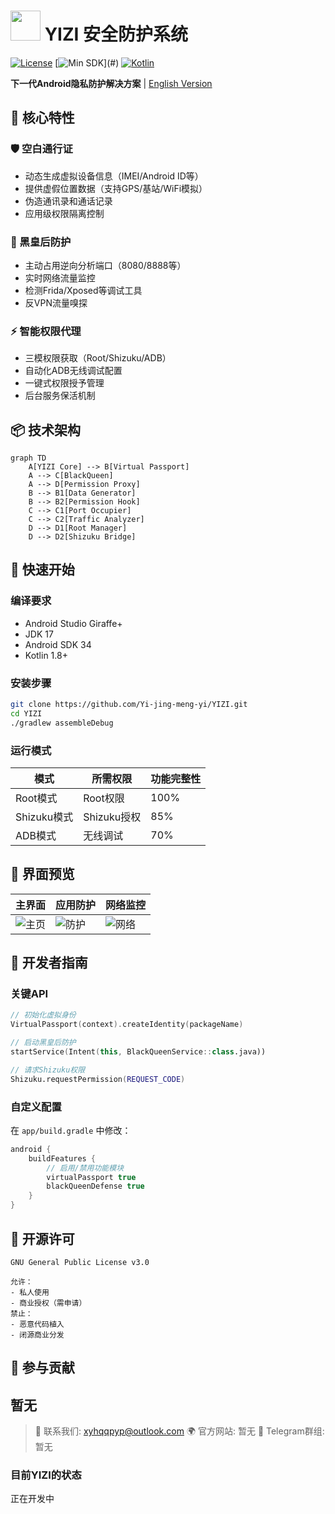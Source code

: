 # <img src="app/src/main/res/mipmap-xxxhdpi/ic_launcher.png" width="48"> YIZI 安全防护系统

[![License](https://img.shields.io/badge/license-GPLv3-blue.svg)](LICENSE)
[![Min SDK](https://img.shields.io/badge/min%20SDK-24%2B(Android%207.0)-green.svg)](#)
[![Kotlin](https://img.shields.io/badge/language-Kotlin%2BJava-purple.svg)](#)

**下一代Android隐私防护解决方案** | [English Version](README_EN.md)

## 🌟 核心特性

### 🛡️ 空白通行证
- 动态生成虚拟设备信息（IMEI/Android ID等）
- 提供虚假位置数据（支持GPS/基站/WiFi模拟）
- 伪造通讯录和通话记录
- 应用级权限隔离控制

### 👑 黑皇后防护
- 主动占用逆向分析端口（8080/8888等）
- 实时网络流量监控
- 检测Frida/Xposed等调试工具
- 反VPN流量嗅探

### ⚡ 智能权限代理
- 三模权限获取（Root/Shizuku/ADB）
- 自动化ADB无线调试配置
- 一键式权限授予管理
- 后台服务保活机制

## 📦 技术架构

```
graph TD
    A[YIZI Core] --> B[Virtual Passport]
    A --> C[BlackQueen]
    A --> D[Permission Proxy]
    B --> B1[Data Generator]
    B --> B2[Permission Hook]
    C --> C1[Port Occupier]
    C --> C2[Traffic Analyzer]
    D --> D1[Root Manager]
    D --> D2[Shizuku Bridge]
```

## 🚀 快速开始

### 编译要求
- Android Studio Giraffe+ 
- JDK 17
- Android SDK 34
- Kotlin 1.8+

### 安装步骤
```bash
git clone https://github.com/Yi-jing-meng-yi/YIZI.git
cd YIZI
./gradlew assembleDebug
```

### 运行模式
| 模式 | 所需权限 | 功能完整性 |
|------|---------|-----------|
| Root模式 | Root权限 | 100% |
| Shizuku模式 | Shizuku授权 | 85% |
| ADB模式 | 无线调试 | 70% |

## 📱 界面预览

| 主界面 | 应用防护 | 网络监控 |
|--------|---------|----------|
| ![主页](screenshots/home.png) | ![防护](screenshots/protection.png) | ![网络](scr) |

## 🔧 开发者指南

### 关键API
```kotlin
// 初始化虚拟身份
VirtualPassport(context).createIdentity(packageName)

// 启动黑皇后防护
startService(Intent(this, BlackQueenService::class.java))

// 请求Shizuku权限
Shizuku.requestPermission(REQUEST_CODE)
```

### 自定义配置
在 `app/build.gradle` 中修改：
```groovy
android {
    buildFeatures {
        // 启用/禁用功能模块
        virtualPassport true
        blackQueenDefense true
    }
}
```

## 📜 开源许可
```text
GNU General Public License v3.0

允许：
- 私人使用
- 商业授权（需申请）
禁止：
- 恶意代码植入
- 闭源商业分发
```

## 🤝 参与贡献
暂无
---

> 📧 联系我们: xyhqqpyp@outlook.com
> 🌍 官方网站: 暂无
> 💬 Telegram群组: 暂无


### 目前YIZI的状态
正在开发中
